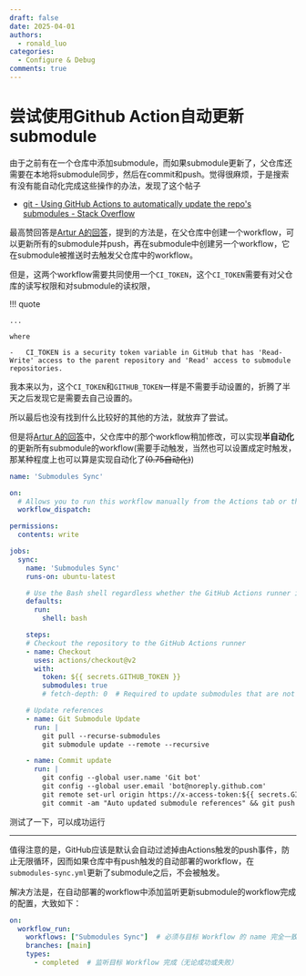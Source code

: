 ```yaml
---
draft: false
date: 2025-04-01
authors:
  - ronald_luo
categories:
  - Configure & Debug
comments: true 
---
```


# 尝试使用Github Action自动更新submodule

由于之前有在一个仓库中添加submodule，而如果submodule更新了，父仓库还需要在本地将submodule同步，然后在commit和push。觉得很麻烦，于是搜索有没有能自动化完成这些操作的办法，发现了这个帖子

-   [git - Using GitHub Actions to automatically update the repo's submodules - Stack Overflow](https://stackoverflow.com/questions/64407333/using-github-actions-to-automatically-update-the-repos-submodules)

最高赞回答是[Artur A的回答](https://stackoverflow.com/a/67059629)，提到的方法是，在父仓库中创建一个workflow，可以更新所有的submodule并push，再在submodule中创建另一个workflow，它在submodule被推送时去触发父仓库中的workflow。

<!-- more -->

但是，这两个workflow需要共同使用一个`CI_TOKEN`，这个`CI_TOKEN`需要有对父仓库的读写权限和对submodule的读权限，

!!! quote

    ...
    
    where
    
    -   CI_TOKEN is a security token variable in GitHub that has 'Read-Write' access to the parent repository and 'Read' access to submodule repositories.

我本来以为，这个`CI_TOKEN`和`GITHUB_TOKEN`一样是不需要手动设置的，折腾了半天之后发现它是需要去自己设置的。

所以最后也没有找到什么比较好的其他的方法，就放弃了尝试。

但是将[Artur A的回答](https://stackoverflow.com/a/67059629)中，父仓库中的那个workflow稍加修改，可以实现**半自动化**的更新所有submodule的workflow(需要手动触发，当然也可以设置成定时触发，那某种程度上也可以算是实现自动化了<del>(0.75自动化)</del>)

```yaml title="submodules-sync.yml" linenums="1" hl_lines="7 8 25"
name: 'Submodules Sync'

on:
  # Allows you to run this workflow manually from the Actions tab or through HTTP API
  workflow_dispatch:

permissions:
  contents: write

jobs:
  sync:
    name: 'Submodules Sync'
    runs-on: ubuntu-latest

    # Use the Bash shell regardless whether the GitHub Actions runner is ubuntu-latest, macos-latest, or windows-latest
    defaults:
      run:
        shell: bash

    steps:
    # Checkout the repository to the GitHub Actions runner
    - name: Checkout
      uses: actions/checkout@v2
      with:
        token: ${{ secrets.GITHUB_TOKEN }}
        submodules: true
        # fetch-depth: 0  # Required to update submodules that are not on the default branch

    # Update references
    - name: Git Submodule Update
      run: |
        git pull --recurse-submodules
        git submodule update --remote --recursive

    - name: Commit update
      run: |
        git config --global user.name 'Git bot'
        git config --global user.email 'bot@noreply.github.com'
        git remote set-url origin https://x-access-token:${{ secrets.GITHUB_TOKEN }}@github.com/${{ github.repository }}
        git commit -am "Auto updated submodule references" && git push || echo "No changes to commit"
```

测试了一下，可以成功运行

---

值得注意的是，GitHub应该是默认会自动过滤掉由Actions触发的push事件，防止无限循环，因而如果仓库中有push触发的自动部署的workflow，在`submodules-sync.yml`更新了submodule之后，不会被触发。

解决方法是，在自动部署的workflow中添加监听更新submodule的workflow完成的配置，大致如下：

```yaml
on:
  workflow_run:
    workflows: ["Submodules Sync"]  # 必须与目标 Workflow 的 name 完全一致
    branches: [main]
    types:
      - completed  # 监听目标 Workflow 完成（无论成功或失败）
```

